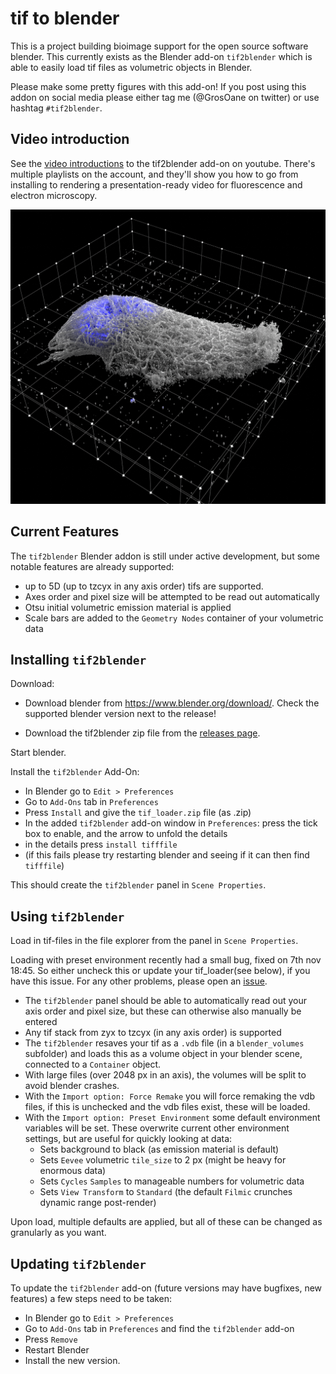 # tif to blender 
This is a project building bioimage support for the open source software blender. This currently exists as the Blender add-on `tif2blender` which is able to easily load tif files as volumetric objects in Blender. 

Please make some pretty figures with this add-on! 
If you post using this addon on social media please either tag me (@GrosOane on twitter) or use hashtag `#tif2blender`.

## Video introduction

See the [video introductions](https://www.youtube.com/playlist?list=PLAv6_GEMrbKdpje81juHowSCw-gWOJwy5) to the tif2blender add-on on youtube. There's multiple playlists on the account, and they'll show you how to go from installing to rendering a presentation-ready video for fluorescence and electron microscopy.

<img src="./figures/newprettyside.png" width="600"/>

## Current Features
The `tif2blender` Blender addon is still under active development, but some notable features are already supported:

- up to 5D (up to tzcyx in any axis order) tifs are supported. 
- Axes order and pixel size will be attempted to be read out automatically
- Otsu initial volumetric emission material is applied
- Scale bars are added to the `Geometry Nodes` container of your volumetric data




## Installing `tif2blender`

Download:

- Download blender from https://www.blender.org/download/. Check the supported blender version next to the release!

- Download the tif2blender zip file from the [releases page](https://github.com/oanegros/tif2blender/releases). 

Start blender.

Install the `tif2blender` Add-On:
- In Blender go to `Edit > Preferences`
- Go to `Add-Ons` tab in `Preferences`
- Press `Install` and give the `tif_loader.zip` file (as .zip)
- In the added `tif2blender` add-on window in `Preferences`: press the tick box to enable, and the arrow to unfold the details
- in the details press `install tifffile`
- (if this fails please try restarting blender and seeing if it can then find `tifffile`)

This should create the `tif2blender` panel in `Scene Properties`.

## Using `tif2blender`
Load in tif-files in the file explorer from the panel in `Scene Properties`. 

Loading with preset environment recently had a small bug, fixed on 7th nov 18:45. So either uncheck this or update your tif_loader(see below), if you have this issue. For any other problems, please open an [issue](https://github.com/oanegros/tif2blender/issues).

- The `tif2blender` panel should be able to automatically read out your axis order and pixel size, but these can otherwise also manually be entered
- Any tif stack from zyx to tzcyx (in any axis order) is supported
- The `tif2blender` resaves your tif as a `.vdb` file (in a `blender_volumes` subfolder) and loads this as a volume object in your blender scene, connected to a `Container` object.
- With large files (over 2048 px in an axis), the volumes will be split to avoid blender crashes.
- With the `Import option: Force Remake` you will force remaking the vdb files, if this is unchecked and the vdb files exist, these will be loaded.
- With the `Import option: Preset Environment` some default environment variables will be set. These overwrite current other environment settings, but are useful for quickly looking at data:
  - Sets background to black (as emission material is default)
  - Sets `Eevee` volumetric `tile_size` to 2 px (might be heavy for enormous data)
  - Sets `Cycles` `Samples` to manageable numbers for volumetric data
  - Sets `View Transform` to `Standard` (the default `Filmic` crunches dynamic range post-render)

Upon load, multiple defaults are applied, but all of these can be changed as granularly as you want.


## Updating `tif2blender`
To update the `tif2blender` add-on (future versions may have bugfixes, new features) a few steps need to be taken:
- In Blender go to `Edit > Preferences`
- Go to `Add-Ons` tab in `Preferences` and find the `tif2blender` add-on
- Press `Remove` 
- Restart Blender
- Install the new version.